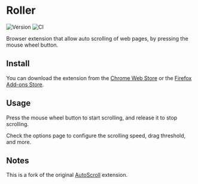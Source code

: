 # Roller

![Version](https://img.shields.io/github/v/tag/ubermanu/roller?label=version) ![CI](https://github.com/ubermanu/roller/actions/workflows/ci.yml/badge.svg)

Browser extension that allow auto scrolling of web pages, by pressing the mouse wheel button.

## Install

You can download the extension from the [Chrome Web Store](https://chrome.google.com/webstore/detail/roller/kdcakfeidhfeilahlclgbnmpgebafjpm) or the [Firefox Add-ons Store](https://addons.mozilla.org/af/firefox/addon/roller-scroll/).

## Usage

Press the mouse wheel button to start scrolling, and release it to stop scrolling.

Check the options page to configure the scrolling speed, drag threshold, and more.

## Notes

This is a fork of the original [AutoScroll](https://github.com/Pauan/AutoScroll) extension.

